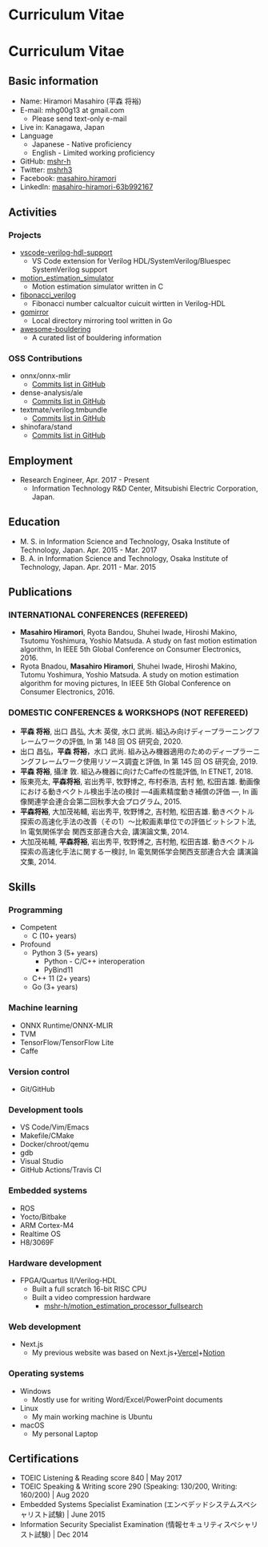 # Curriculum Vitae


# Curriculum Vitae

## Basic information

- Name: Hiramori Masahiro (平森 将裕)
- E-mail: mhg00g13 at gmail.com
  - Please send text-only e-mail 
- Live in: Kanagawa, Japan
- Language
  - Japanese - Native proficiency
  - English - Limited working proficiency
- GitHub: [mshr-h](https://github.com/mshr-h)
- Twitter: [mshrh3](https://twitter.com/mshrh3)
- Facebook: [masahiro.hiramori](https://www.facebook.com/masahiro.hiramori/)
- LinkedIn: [masahiro-hiramori-63b992167](https://www.linkedin.com/in/masahiro-hiramori-63b992167/)

## Activities

### Projects

- [vscode-verilog-hdl-support](https://github.com/mshr-h/vscode-verilog-hdl-support)
  - VS Code extension for Verilog HDL/SystemVerilog/Bluespec SystemVerilog support
- [motion_estimation_simulator](https://github.com/mshr-h/motion_estimation_simulator)
  - Motion estimation simulator written in C
- [fibonacci_verilog](https://github.com/mshr-h/fibonacci_verilog)
  - Fibonacci number calcualtor cuicuit wirtten in Verilog-HDL
- [gomirror](https://github.com/mshr-h/gomirror)
  - Local directory mirroring tool written in Go
- [awesome-bouldering](https://github.com/mshr-h/awesome-bouldering)
  - A curated list of bouldering information

### OSS Contributions

- onnx/onnx-mlir
  - [Commits list in GitHub](https://github.com/onnx/onnx-mlir/commits?author=mshr-h)
- dense-analysis/ale
  - [Commits list in GitHub](https://github.com/dense-analysis/ale/commits?author=mshr-h)
- textmate/verilog.tmbundle
  - [Commits list in GitHub](https://github.com/textmate/verilog.tmbundle/commits?author=mshr-h)
- shinofara/stand
  - [Commits list in GitHub](https://github.com/shinofara/stand/commits?author=mshr-h)

## Employment

- Research Engineer, Apr. 2017 - Present
  - Information Technology R&#38;D Center, Mitsubishi Electric Corporation, Japan.

## Education

- M. S. in Information Science and Technology, Osaka Institute of Technology, Japan. Apr. 2015 - Mar. 2017
- B. A. in Information Science and Technology, Osaka Institute of Technology, Japan. Apr. 2011 - Mar. 2015

## Publications

### INTERNATIONAL CONFERENCES (REFEREED)

- **Masahiro Hiramori**, Ryota Bandou, Shuhei Iwade, Hiroshi Makino, Tsutomu Yoshimura, Yoshio Matsuda. A study on fast motion estimation algorithm, In IEEE 5th Global Conference on Consumer Electronics, 2016.
- Ryota Bnadou, **Masahiro Hiramori**, Shuhei Iwade, Hiroshi Makino, Tutomu Yoshimura, Yoshio Matsuda. A study on motion estimation algorithm for moving pictures, In IEEE 5th Global Conference on Consumer Electronics, 2016.

### DOMESTIC CONFERENCES &#38; WORKSHOPS (NOT REFEREED)

- **平森 将裕**, 出口 昌弘, 大木 英俊, 水口 武尚. 組込み向けディープラーニングフレームワークの評価, In 第 148 回 OS 研究会, 2020.
- 出口 昌弘，**平森 将裕**，水口 武尚. 組み込み機器適用のためのディープラーニングフレームワーク使用リソース調査と評価, In 第 145 回 OS 研究会, 2019.
- **平森 将裕**, 攝津 敦. 組込み機器に向けたCaffeの性能評価, In ETNET, 2018.
- 阪東亮太, **平森将裕**, 岩出秀平, 牧野博之, 布村泰浩, 吉村 勉, 松田吉雄. 動画像における動きベクトル検出手法の検討 ―4画素精度動き補償の評価 ―, In 画像関連学会連合会第二回秋季大会プログラム, 2015.
- **平森将裕**, 大加茂祐輔, 岩出秀平, 牧野博之, 吉村勉, 松田吉雄. 動きベクトル探索の高速化手法の改善（その1）～比較画素単位での評価ビットシフト法, In 電気関係学会 関西支部連合大会, 講演論文集, 2014.
- 大加茂祐輔, **平森将裕**, 岩出秀平, 牧野博之, 吉村勉, 松田吉雄. 動きベクトル探索の高速化手法に関する一検討, In 電気関係学会関西支部連合大会 講演論文集, 2014.

## Skills

### Programming

- Competent
  - C (10+ years)
- Profound
  - Python 3 (5+ years)
    - Python - C/C++ interoperation
    - PyBind11
  - C++ 11 (2+ years)
  - Go (3+ years)

### Machine learning

- ONNX Runtime/ONNX-MLIR
- TVM
- TensorFlow/TensorFlow Lite
- Caffe

### Version control

- Git/GitHub

### Development tools

- VS Code/Vim/Emacs
- Makefile/CMake
- Docker/chroot/qemu
- gdb
- Visual Studio
- GitHub Actions/Travis CI

### Embedded systems

- ROS
- Yocto/Bitbake
- ARM Cortex-M4
- Realtime OS
- H8/3069F

### Hardware development

- FPGA/Quartus II/Verilog-HDL
  - Built a full scratch 16-bit RISC CPU
  - Built a video compression hardware
    - [mshr-h/motion_estimation_processor_fullsearch](https://github.com/mshr-h/motion_estimation_processor_fullsearch)

### Web development

- Next.js
  - My previous website was based on Next.js+[Vercel](https://vercel.com/)+[Notion](https://www.notion.so/)

### Operating systems

- Windows
  - Mostly use for writing Word/Excel/PowerPoint documents
- Linux
  - My main working machine is Ubuntu
- macOS
  - My personal Laptop

## Certifications

- TOEIC Listening &#38; Reading score 840 | May 2017
- TOEIC Speaking &#38; Writing score 290 (Speaking: 130/200, Writing: 160/200) | Aug 2020
- Embedded Systems Specialist Examination (エンベデッドシステムスペシャリスト試験) | June 2015
- Information Security Specialist Examination (情報セキュリティスペシャリスト試験) | Dec 2014

